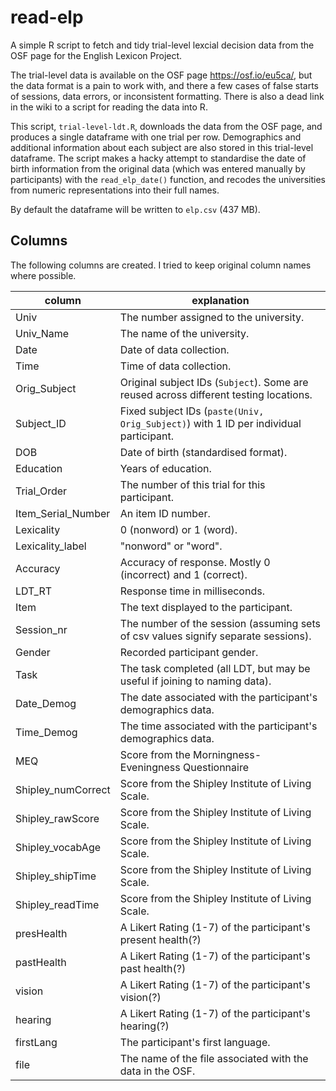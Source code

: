 # read-elp

A simple R script to fetch and tidy trial-level lexcial decision data from the OSF page for the English Lexicon Project.

The trial-level data is available on the OSF page https://osf.io/eu5ca/, but the data format is a pain to work with, and there a few cases of false starts of sessions, data errors, or inconsistent formatting. There is also a dead link in the wiki to a script for reading the data into R.

This script, `trial-level-ldt.R`, downloads the data from the OSF page, and produces a single dataframe with one trial per row. Demographics and additional information about each subject are also stored in this trial-level dataframe. The script makes a hacky attempt to standardise the date of birth information from the original data (which was entered manually by participants) with the `read_elp_date()` function, and recodes the universities from numeric representations into their full names.

By default the dataframe will be written to `elp.csv` (437 MB).

## Columns

The following columns are created. I tried to keep original column names where possible.

| column             | explanation                                                                           |
|--------------------|---------------------------------------------------------------------------------------|
| Univ               | The number assigned to the university.                                                |
| Univ_Name          | The name of the university.                                                           |
| Date               | Date of data collection.                                                              |
| Time               | Time of data collection.                                                              |
| Orig_Subject       | Original subject IDs (`Subject`). Some are reused across different testing locations. |
| Subject_ID         | Fixed subject IDs (`paste(Univ, Orig_Subject)`) with 1 ID per individual participant. |
| DOB                | Date of birth (standardised format).                                                  |
| Education          | Years of education.                                                                   |
| Trial_Order        | The number of this trial for this participant.                                        |
| Item_Serial_Number | An item ID number.                                                                    |
| Lexicality         | 0 (nonword) or 1 (word).                                                              |
| Lexicality_label   | "nonword" or "word".                                                                  |
| Accuracy           | Accuracy of response. Mostly 0 (incorrect) and 1 (correct).                           |
| LDT_RT             | Response time in milliseconds.                                                        |
| Item               | The text displayed to the participant.                                                |
| Session_nr         | The number of the session (assuming sets of csv values signify separate sessions).    |
| Gender             | Recorded participant gender.                                                          |
| Task               | The task completed (all LDT, but may be useful if joining to naming data).            |
| Date_Demog         | The date associated with the participant's demographics data.                         |
| Time_Demog         | The time associated with the participant's demographics data.                         |
| MEQ                | Score from the Morningness-Eveningness Questionnaire                                  |
| Shipley_numCorrect | Score from the Shipley Institute of Living Scale.                                     |
| Shipley_rawScore   | Score from the Shipley Institute of Living Scale.                                     |
| Shipley_vocabAge   | Score from the Shipley Institute of Living Scale.                                     |
| Shipley_shipTime   | Score from the Shipley Institute of Living Scale.                                     |
| Shipley_readTime   | Score from the Shipley Institute of Living Scale.                                     |
| presHealth         | A Likert Rating (1-7) of the participant's present health(?)                          |
| pastHealth         | A Likert Rating (1-7) of the participant's past health(?)                             |
| vision             | A Likert Rating (1-7) of the participant's vision(?)                                  |
| hearing            | A Likert Rating (1-7) of the participant's hearing(?)                                 |
| firstLang          | The participant's first language.                                                     |
| file               | The name of the file associated with the data in the OSF.                             |
